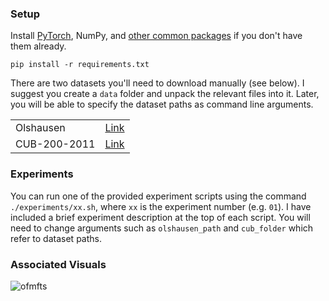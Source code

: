 ### Setup

Install [PyTorch](https://pytorch.org/get-started/locally/), NumPy, and
[other common packages](https://github.com/ohjay/sdae/blob/master/requirements.txt) if you don't have them already.
```
pip install -r requirements.txt
```

There are two datasets you'll need to download manually (see below).
I suggest you create a `data` folder and unpack the relevant files into it.
Later, you will be able to specify the dataset paths as command line arguments.

<table>
  <tr>
    <td>Olshausen</td>
    <td><a href="http://www.rctn.org/bruno/sparsenet">Link</a></td>
  </tr>
  <tr>
    <td>CUB-200-2011</td>
    <td><a href="http://www.vision.caltech.edu/visipedia/CUB-200-2011.html">Link</a></td>
  </tr>
</table>

### Experiments

You can run one of the provided experiment scripts using the command
`./experiments/xx.sh`, where `xx` is the experiment number (e.g. `01`).
I have included a brief experiment description at the top of each script.
You will need to change arguments such as `olshausen_path` and `cub_folder` which refer to dataset paths.

### Associated Visuals

![ofmfts](https://user-images.githubusercontent.com/8358648/59959318-cd262800-9482-11e9-99e4-323066773608.png)
